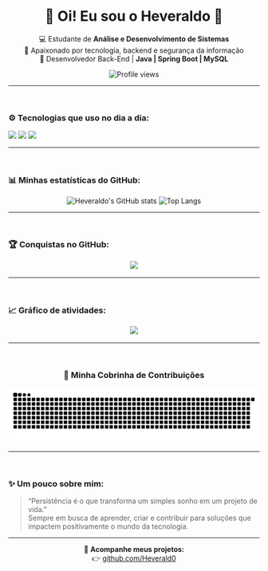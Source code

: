 <h1 align="center">👋 Oi! Eu sou o Heveraldo 🚀</h1>

<p align="center">
 💻 Estudante de <strong>Análise e Desenvolvimento de Sistemas</strong> <br/>
 🚀 Apaixonado por tecnologia, backend e segurança da informação <br/>
 🌱 Desenvolvedor Back-End | <strong>Java | Spring Boot | MySQL</strong> <br/>
</p>

<p align="center">
  <img src="https://komarev.com/ghpvc/?username=Heverald0&label=Profile%20views&color=6aa6f8&style=flat" alt="Profile views"/>
</p>

---

<img src="https://raw.githubusercontent.com/Heverald0/Heverald0/main/assets/line-gradient.svg" width="100%" height="4px"/>

### ⚙️ Tecnologias que uso no dia a dia:
<p align="left">
  <img src="https://img.shields.io/badge/Java-ED8B00?style=for-the-badge&logo=openjdk&logoColor=white"/>
  <img src="https://img.shields.io/badge/Spring%20Boot-6DB33F?style=for-the-badge&logo=springboot&logoColor=white"/>
  <img src="https://img.shields.io/badge/MySQL-005C84?style=for-the-badge&logo=mysql&logoColor=white"/>
</p>

---

<img src="https://raw.githubusercontent.com/Heverald0/Heverald0/main/assets/line-gradient.svg" width="100%" height="4px"/>

### 📊 Minhas estatísticas do GitHub:
<div align="center">

![Heveraldo's GitHub stats](https://github-readme-stats.vercel.app/api?username=Heverald0&show_icons=true&theme=tokyonight&hide_border=true&bg_color=0D1117&cache_seconds=1800)
![Top Langs](https://github-readme-stats.vercel.app/api/top-langs/?username=Heverald0&layout=compact&theme=tokyonight&hide_border=true&bg_color=0D1117&cache_seconds=1800)

</div>

---

<img src="https://raw.githubusercontent.com/Heverald0/Heverald0/main/assets/line-gradient.svg" width="100%" height="4px"/>

### 🏆 Conquistas no GitHub:
<p align="center">
  <img src="https://github-profile-trophy.vercel.app/?username=Heverald0&theme=onestar&no-frame=true&row=1&column=6" />
</p>

---

<img src="https://raw.githubusercontent.com/Heverald0/Heverald0/main/assets/line-gradient.svg" width="100%" height="4px"/>

### 📈 Gráfico de atividades:
<p align="center">
  <img src="https://github-readme-activity-graph.vercel.app/graph?username=Heverald0&theme=tokyo-night&hide_border=true" />
</p>

---

<img src="https://raw.githubusercontent.com/Heverald0/Heverald0/main/assets/line-gradient.svg" width="100%" height="4px"/>

<h3 align="center">🐍 Minha Cobrinha de Contribuições</h3>
<p align="center">
  <img src="https://raw.githubusercontent.com/Heverald0/Heverald0/output/github-contribution-grid-snake-dark.svg" alt="snake animation" />
</p>

---

<img src="https://raw.githubusercontent.com/Heverald0/Heverald0/main/assets/line-gradient.svg" width="100%" height="4px"/>

### ✨ Um pouco sobre mim:
> “Persistência é o que transforma um simples sonho em um projeto de vida.”  
> Sempre em busca de aprender, criar e contribuir para soluções que impactem positivamente o mundo da tecnologia.

---

<div align="center">
  
🔗 **Acompanhe meus projetos:**  
👉 [github.com/Heverald0](https://github.com/Heverald0)

</div>
